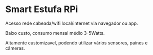 # Smart Estufa RPi

 Acesso rede cabeada/wifi local/internet via navegador ou app.<br>
 
 Baixo custo, consumo mensal médio 3-5Watts.<br>
 
 Altamente customizavel, podendo utilizar vários sensores, paines e câmeras.<br>
